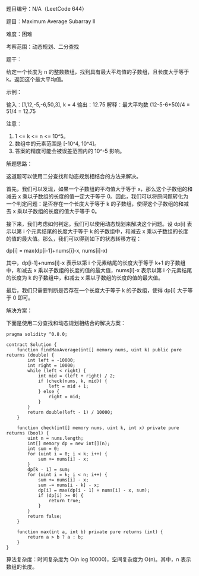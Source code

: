 题目编号：N/A（LeetCode 644）

题目：Maximum Average Subarray II

难度：困难

考察范围：动态规划、二分查找

题干：

给定一个长度为 n 的整数数组，找到具有最大平均值的子数组，且长度大于等于 k。返回这个最大平均值。

示例：

输入：[1,12,-5,-6,50,3], k = 4
输出：12.75
解释：最大平均数 (12-5-6+50)/4 = 51/4 = 12.75

注意：

1. 1 <= k <= n <= 10^5。
2. 数组中的元素范围是 [-10^4, 10^4]。
3. 答案的精度可能会被误差范围内的 10^-5 影响。

解题思路：

这道题可以使用二分查找和动态规划相结合的方法来解决。

首先，我们可以发现，如果一个子数组的平均值大于等于 x，那么这个子数组的和减去 x 乘以子数组的长度的值一定大于等于 0。因此，我们可以将原问题转化为一个判定问题：是否存在一个长度大于等于 k 的子数组，使得这个子数组的和减去 x 乘以子数组的长度的值大于等于 0。

接下来，我们考虑如何判定。我们可以使用动态规划来解决这个问题。设 dp[i] 表示以第 i 个元素结尾的长度大于等于 k 的子数组中，和减去 x 乘以子数组的长度的值的最大值。那么，我们可以得到如下的状态转移方程：

dp[i] = max(dp[i-1]+nums[i]-x, nums[i]-x)

其中，dp[i-1]+nums[i]-x 表示以第 i 个元素结尾的长度大于等于 k+1 的子数组中，和减去 x 乘以子数组的长度的值的最大值，nums[i]-x 表示以第 i 个元素结尾的长度为 k 的子数组中，和减去 x 乘以子数组的长度的值的最大值。

最后，我们只需要判断是否存在一个长度大于等于 k 的子数组，使得 dp[i] 大于等于 0 即可。

解决方案：

下面是使用二分查找和动态规划相结合的解决方案：

```solidity
pragma solidity ^0.8.0;

contract Solution {
    function findMaxAverage(int[] memory nums, uint k) public pure returns (double) {
        int left = -10000;
        int right = 10000;
        while (left < right) {
            int mid = (left + right) / 2;
            if (check(nums, k, mid)) {
                left = mid + 1;
            } else {
                right = mid;
            }
        }
        return double(left - 1) / 10000;
    }

    function check(int[] memory nums, uint k, int x) private pure returns (bool) {
        uint n = nums.length;
        int[] memory dp = new int[](n);
        int sum = 0;
        for (uint i = 0; i < k; i++) {
            sum += nums[i] - x;
        }
        dp[k - 1] = sum;
        for (uint i = k; i < n; i++) {
            sum += nums[i] - x;
            sum -= nums[i - k] - x;
            dp[i] = max(dp[i - 1] + nums[i] - x, sum);
            if (dp[i] >= 0) {
                return true;
            }
        }
        return false;
    }

    function max(int a, int b) private pure returns (int) {
        return a > b ? a : b;
    }
}
```

算法复杂度：时间复杂度为 O(n log 10000)，空间复杂度为 O(n)。其中，n 表示数组的长度。